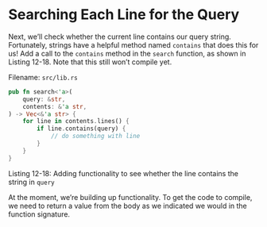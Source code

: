 # Searching Each Line for the Query

Next, we’ll check whether the current line contains our query string.
Fortunately, strings have a helpful method named `contains` that does this for
us! Add a call to the `contains` method in the `search` function, as shown in
Listing 12-18. Note that this still won’t compile yet.

Filename: `src/lib.rs`

```rust
pub fn search<'a>(
    query: &str,
    contents: &'a str,
) -> Vec<&'a str> {
    for line in contents.lines() {
        if line.contains(query) {
            // do something with line
        }
    }
}
```

Listing 12-18: Adding functionality to see whether the line contains the string
in `query`

At the moment, we’re building up functionality. To get the code to compile, we
need to return a value from the body as we indicated we would in the function
signature.
